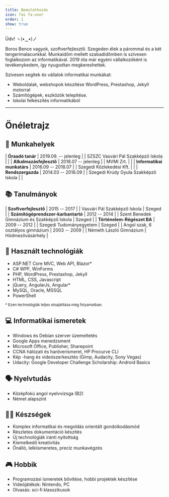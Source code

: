 ```yaml
---
title: Bemutatkozás
icon: fas fa-user
order: 1
show: true
---
```


Üdv! ヽ(•‿•)ノ

Boros Bence vagyok, szoftverfejlesztő. Szegeden élek a párommal és a két tengerimalacunkkal. Munkaidőm mellett szabadidőmben is szívesen foglalkozom az informatikával. 2019 óta már egyéni vállalkozóként is tevékenykedem, így nyugodtan megkereshettek. 

Szívesen segítek és vállalok informatikai munkákat:
- Weboldalak, webshopok készítése WordPress, Prestashop, Jekyll motorral
- Számítógépek, eszközök telepítése.
- Iskolai felkészítés informatikából

***

# Önéletrajz

## 💼 Munkahelyek

| **Óraadó tanár** | 2019.09. -- jelenleg |
| SZSZC Vasvári Pál Szakképző Iskola |  |
| **Alkalmazásfejlesztő** | 2018.07 -- jelenleg |
| MVMI Zrt. |  |
| **Informatikai munkatárs** | 2016.09 -- 2018.07 |
| Szegedi Közlekedési Kft. |  |
| **Rendszergazda** | 2014.03 -- 2016.09 |
| Szegedi Krúdy Gyula Szakképző Iskola |  |

## 📚 Tanulmányok

| **Szoftverfejlesztő** | 2015 -- 2017 |
| Vasvári Pál Szakképző Iskola | Szeged |
| **Számítógéprendszer-karbantartó** | 2012 -- 2014 |
| Szent Benedek Gimnázium és Szakképző Iskola | Szeged |
| **Történelem-Régészet BA** | 2009 -- 2012 |
| Szegedi Tudományegyetem | Szeged |
| Angol szak, 6 osztályos gimnázium | 2003 -- 2009 |
| Németh László Gimnázium | Hódmezővásárhely |

## 🧰 Használt technológiák
- ASP.NET Core MVC, Web API, Blazor*
- C# WPF, WinForms
- PHP, WordPress, Prestashop, Jekyll
- HTML, CSS, Javascript
- jQuery, AngularJs, Angular*
- MySQL, Oracle, MSSQL
- PowerShell

<sub>\* Ezen technológiák teljes elsajátítása még folyamatban.</sub>

## 💻 Informatikai ismeretek
- Windows és Debian szerver üzemeltetés
- Google Apps menedzsment
- Microsoft Office, Publisher, Sharepoint
- CCNA hálózati és hardverismeret, HP Procurve CLI
- Kép -hang és videószerkesztés (Gimp, Audacity, Sony Vegas)
- Udacity: Google Developer Challenge Scholarship: Android Basics

## 🗣 Nyelvtudás
- Középfokú angol nyelvvizsga (B2)
- Német alapszint

## 🤹‍♀️ Készségek
- Komplex informatikai és megoldás orientált gondolkodásmód
- Részletes dokumentáció készítés
- Új technológiák iránti nyitottság
- Kiemelkedő kreativitás
- Önálló, lelkiismeretes, precíz munkavégzés

## 🎮 Hobbik
- Programozási ismeretek bővítése, hobbi projektek készítése
- Videójátékok: Nintendo, PC
- Olvasás: sci-fi klasszikusok
